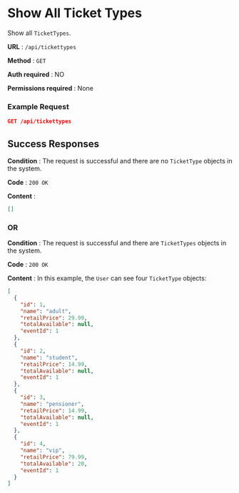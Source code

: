 # Show All Ticket Types

Show all `TicketTypes`.

**URL** : `/api/tickettypes`

**Method** : `GET`

**Auth required** : NO

**Permissions required** : None

### Example Request

```json
GET /api/tickettypes
```

## Success Responses

**Condition** : The request is successful and there are no `TicketType` objects in the system.

**Code** : `200 OK`

**Content** :

```json
[]
```

### OR

**Condition** : The request is successful and there are `TicketTypes` objects in the system.

**Code** : `200 OK`

**Content** : In this example, the `User` can see four `TicketType` objects:

```json
[
  {
    "id": 1,
    "name": "adult",
    "retailPrice": 29.99,
    "totalAvailable": null,
    "eventId": 1
  },
  {
    "id": 2,
    "name": "student",
    "retailPrice": 14.99,
    "totalAvailable": null,
    "eventId": 1
  },
  {
    "id": 3,
    "name": "pensioner",
    "retailPrice": 14.99,
    "totalAvailable": null,
    "eventId": 1
  },
  {
    "id": 4,
    "name": "vip",
    "retailPrice": 79.99,
    "totalAvailable": 20,
    "eventId": 1
  }
]
```
